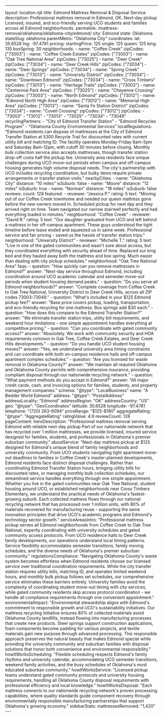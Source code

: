 ---
layout: location.njk
title: Edmond Mattress Removal & Disposal Service
description: Professional mattress removal in Edmond, OK. Next-day pickup Licensed, insured, and eco-friendly serving UCO students and families across all Edmond neighborhoods.
permalink: /mattress-removal/oklahoma/oklahoma-city/edmond/
city: Edmond state: Oklahoma stateSlug: oklahoma parentMetro: "Oklahoma City" coordinates: lat: 35.6528 lng: -97.4781 pricing: startingPrice: 125 single: 125 queen: 125 king: 135 boxSpring: 30 neighborhoods: - name: "Coffee Creek" zipCodes: ["73003"] - name: "Coffee Creek Estates" zipCodes: ["73003"] - name: "Oak Tree National Area" zipCodes: ["73025"] - name: "Deer Creek" zipCodes: ["73034"] - name: "Deer Creek Hills" zipCodes: ["73034"] - name: "Deer Springs" zipCodes: ["73034"] - name: "Spring Creek" zipCodes: ["73013"] - name: "University District" zipCodes: ["73034"] - name: "Downtown Edmond" zipCodes: ["73034"] - name: "Cross Timbers" zipCodes: ["73013"] - name: "Heritage Trails" zipCodes: ["73003"] - name: "Centennial Park Area" zipCodes: ["73025"] - name: "Cheyenne Crossing" zipCodes: ["73003"] - name: "North Edmond" zipCodes: ["73012"] - name: "Edmond North High Area" zipCodes: ["73012"] - name: "Memorial High Area" zipCodes: ["73013"] - name: "Santa Fe Station District" zipCodes: ["73034"] - name: "Covell Crossing" zipCodes: ["73012"] zipCodes: - "73003" - "73012" - "73013" - "73025" - "73034" - "73049" recyclingPartners: - "City of Edmond Transfer Station" - "Edmond Recycles Program" - "Oklahoma County Environmental Services" localRegulations: "Edmond residents can dispose of mattresses at the City of Edmond Transfer Station at 5300 Recycle Trail for discounted rates with current utility bill and matching ID. The facility operates Monday-Friday 8am-5pm and Saturday 8am-12pm, with cutoff 30 minutes before closing. Monthly bulk collection service also accepts mattresses, though transfer station drop-off costs half the pickup fee. University area residents face unique challenges during UCO move-out periods when campus and off-campus housing generates high volume disposal needs. The city's partnership with UCO includes recycling coordination, but bulky items require private arrangements or transfer station visits." nearbyCities: - name: "Oklahoma City" distance: "10 miles" isSuburb: false - name: "Moore" distance: "12 miles" isSuburb: true - name: "Norman" distance: "18 miles" isSuburb: false reviews: count: 128 featured: - reviewer: "Jessica P." rating: 5 text: "Moving out of our Coffee Creek townhome and needed our queen mattress gone before the new owners moved in. Scheduled pickup for next day and they arrived right on time. Team navigated our narrow stairwell perfectly and had everything loaded in minutes." neighborhood: "Coffee Creek" - reviewer: "David R." rating: 5 text: "Our daughter graduated from UCO and left behind a mattress in her off-campus apartment. These guys understood the tight timeline before lease ended and squeezed us in same week. Professional service and fair pricing - saved us the hassle of transfer station trips." neighborhood: "University District" - reviewer: "Michelle T." rating: 5 text: "Live in one of the gated communities and wasn't sure about access, but they coordinated everything with security ahead of time. Replaced our king bed and they hauled away both the mattress and box spring. Much easier than dealing with city pickup schedules." neighborhood: "Oak Tree National Area" faqs: - question: "How quickly can you remove mattresses in Edmond?" answer: "Next-day service throughout Edmond, including coordination around UCO academic calendar and semester move-out periods when student housing demand peaks." - question: "Do you serve all Edmond neighborhoods?" answer: "Complete coverage from Coffee Creek to Oak Tree National, University District to Deer Creek Hills, across all ZIP codes 73003-73049." - question: "What's included in your $125 Edmond pickup fee?" answer: "Base price covers pickup, loading, transportation, and eco-friendly recycling for one mattress. Box springs add $30 each." - question: "How does this compare to the Edmond Transfer Station?" answer: "We eliminate transfer station trips, utility bill requirements, and weekend hour limitations - one simple appointment handles everything at competitive pricing." - question: "Can you coordinate with gated community access?" answer: "Absolutely. We work with community security and HOA requirements common in Oak Tree, Coffee Creek Estates, and Deer Creek Hills developments." - question: "Do you handle UCO student housing moves?" answer: "Yes, we understand university area timing constraints and can coordinate with both on-campus residence halls and off-campus apartment complex schedules." - question: "Are you licensed for waste removal in Oklahoma County?" answer: "We maintain all required Oklahoma and Oklahoma County permits with comprehensive insurance, providing compliant disposal through our nationwide recycling network." - question: "What payment methods do you accept in Edmond?" answer: "All major credit cards, cash, and invoicing options for families, students, and property management companies." schema: "@type": "LocalBusiness" name: "A Bedder World Edmond" address: "@type": "PostalAddress" addressLocality: "Edmond" addressRegion: "OK" addressCountry: "US" geo: "@type": "GeoCoordinates" latitude: 35.6528 longitude: -97.4781 telephone: "(720) 263-6094" priceRange: "$125-$180" aggregateRating: "@type": "AggregateRating" ratingValue: 4.9 reviewCount: 128 pageContent: heroDescription: "Professional mattress removal serving Edmond with reliable next-day pickup Part of our nationwide network that has recycled over 1 million mattresses, we provide licensed, insured service designed for families, students, and professionals in Oklahoma's premier suburban community." aboutService: "Next-day mattress pickup at $125 designed for Edmond's unique blend of family neighborhoods and university community. From UCO students navigating tight apartment move-out deadlines to families in Coffee Creek's master-planned developments, Edmond residents face distinct disposal challenges. Rather than coordinating Edmond Transfer Station hours, bringing utility bills for discounted rates, or managing monthly bulk collection schedules, our streamlined service handles everything through one simple appointment. Whether you live in the gated communities near Oak Tree National, student housing around UCO, or established neighborhoods near Cross Timbers Elementary, we understand the practical needs of Oklahoma's fastest-growing suburb. Each collected mattress flows through our national recycling network that has processed over 1 million units, with 80% of materials recovered for manufacturing reuse - supporting the same innovation principles that drive UCO's academic programs and Edmond's technology sector growth." serviceAreasIntro: "Professional mattress pickup serves all Edmond neighborhoods from Coffee Creek to Oak Tree National, expertly coordinating with university schedules and gated community access protocols. From UCO residence halls to Deer Creek family developments, our operations understand local timing patterns. Service flexibility accommodates semester transitions, family moving schedules, and the diverse needs of Oklahoma's premier suburban community." regulationsCompliance: "Navigating Oklahoma County's waste system becomes effortless when Edmond residents choose our licensed service over traditional coordination requirements. While the city transfer station requires utility bills, matching ID, and operates limited weekend hours, and monthly bulk pickup follows set schedules, our comprehensive service eliminates these barriers entirely. University families avoid the complexity of coordinating student move-out timing with city services, while gated community residents skip access protocol coordination - we handle all compliance requirements through one convenient appointment." environmentalImpact: "Environmental stewardship aligns with Edmond's commitment to responsible growth and UCO's sustainability initiatives. Our mattress recycling initiative ensures 80% of collected materials avoid Oklahoma County landfills, instead flowing into manufacturing processes that create new products. Steel springs support construction applications, foam components become padding for various projects, and textile materials gain new purpose through advanced processing. This responsible approach preserves the natural beauty that makes Edmond special while providing the university community and suburban families with disposal solutions that honor both convenience and environmental responsibility." howItWorksScheduling: "Flexible scheduling respects Edmond's family rhythms and university calendar, accommodating UCO semester transitions, weekend family activities, and the busy schedules of Oklahoma's most educated suburban community." howItWorksService: "Licensed pickup teams understand gated community protocols and university housing requirements, handling all Oklahoma County disposal requirements with professional efficiency and local knowledge." howItWorksDisposal: "Each mattress connects to our nationwide recycling network's proven processing capabilities, where quality standards guide component recovery through environmentally responsible manufacturing partnerships that support Oklahoma's growing economy." sidebarStats: mattressesRemoved: "1,420" ---